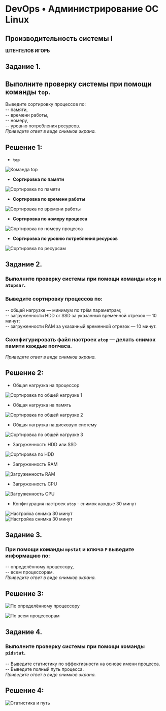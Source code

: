 # DevOps • Администрирование ОС Linux
## Производительность системы I
__ШТЕНГЕЛОВ ИГОРЬ__  
  
## Задание 1.
## Выполните проверку системы при помощи команды `top`.
Выведите сортировку процессов по:  
-- памяти,  
-- времени работы,  
-- номеру,  
-- уровню потребления ресурсов.  
_Приведите ответ в виде снимков экрана._  

## Решение 1:  
* __`top`__
  
![Команда `top`](./images/5_1.png)  

* __Сортировка по памяти__
  
![Сортировка по памяти](./images/5_2.png)

* __Сортировка по времени работы__
  
![Сортировка по времени работы](./images/5_3.png)

* __Сортировка по номеру процесса__
  
![Сортировка по номеру процесса](./images/5_4.png)

* __Сортировка по уровню потребления ресурсов__
  
![Сортировка по ресурсам](./images/5_5.png)  


## Задание 2.
### Выполните проверку системы при помощи команды `atop` и `atopsar`.
### Выведите сортировку процессов по:
-- общей нагрузке — минимум по трём параметрам;  
-- загруженности HDD or SSD за указанный временной отрезок — 10 минут;  
-- загруженности RAM за указанный временной отрезок — 10 минут.  
### Сконфигурировать файл настроек `atop` — делать снимок памяти каждые полчаса.
_Приведите ответ в виде снимков экрана._  

## Решение 2:

* Общая нагрузка на процессор
  
![Сортировка по общей нагрузке 1](./images/5_6.png)  

* Общая нагрузка на память

![Сортировка по общей нагрузке 2](./images/5_7.png)  

* Общая нагрузка на дисковую систему

![Сортировка по общей нагрузке 3](./images/5_8.png)

* Загруженность HDD или SSD
  
![Сортировка по HDD](./images/5_9.png)

* Загруженность RAM
  
![Загруженность RAM](./images/5_16.png)  

* Загруженность CPU
  
![Загруженность CPU](./images/5_10.png)  

* Конфигурация настроек `atop` - снимок каждые 30 минут

![Настройка снимка 30 минут](./images/5_12.png)  
![Настройка снимка 30 минут](./images/5_11.png)  

## Задание 3.
### При помощи команды `mpstat` и ключа `P` выведите информацию по:
-- определённому процессору,  
-- всем процессорам.  
_Приведите ответ в виде снимков экрана._  

##  Решение 3:

![По определённому процессору](./images/5_14.png)  

![По всем процессорам](./images/5_13.png)  


## Задание 4.
### Выполните проверку системы при помощи команды `pidstat`.
-- Выведите статистику по эффективности на основе имени процесса.  
-- Выведите полный путь процесса.  
_Приведите ответ в виде снимков экрана._  

## Решение 4:

![Статистика и путь](./images/5_15.png)  


